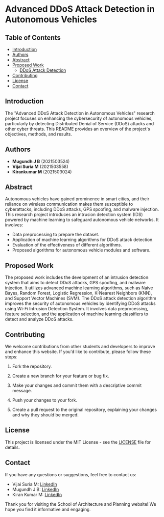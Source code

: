 # Advanced DDoS Attack Detection in Autonomous Vehicles

## Table of Contents

- [Introduction](#introduction)
- [Authors](#authors)
- [Abstract](#abstract)
- [Proposed Work](#proposed-work)
  - [DDoS Attack Detection](#ddos-attack-detection)
- [Contributing](#contributing)
- [License](#license)
- [Contact](#contact)


## Introduction
The "Advanced DDoS Attack Detection in Autonomous Vehicles" research project focuses on enhancing the cybersecurity of autonomous vehicles, particularly by detecting Distributed Denial of Service (DDoS) attacks and other cyber threats. This README provides an overview of the project's objectives, methods, and results.

## Authors
- **Mugundh J B** (2021503524)
- **Vijai Suria M** (2021503558)
- **Kirankumar M** (2021503024)

## Abstract
Autonomous vehicles have gained prominence in smart cities, and their reliance on wireless communication makes them susceptible to cyberattacks, including DDoS attacks, GPS spoofing, and malware injection. This research project introduces an intrusion detection system (IDS) powered by machine learning to safeguard autonomous vehicle networks. It involves:

- Data preprocessing to prepare the dataset.
- Application of machine learning algorithms for DDoS attack detection.
- Evaluation of the effectiveness of different algorithms.
- Proposed algorithms for autonomous vehicle modules and software.

## Proposed Work
The proposed work includes the development of an intrusion detection system that aims to detect DDoS attacks, GPS spoofing, and malware injection. It utilizes advanced machine learning algorithms, such as Naive Bayes, Random Forest, Logistic Regression, K-Nearest Neighbors (KNN), and Support Vector Machines (SVM).
The DDoS attack detection algorithm improves the security of autonomous vehicles by identifying DDoS attacks using Wi-Fi Intrusion Detection System. It involves data preprocessing, feature selection, and the application of machine learning classifiers to detect and analyze DDoS attacks.

## Contributing

We welcome contributions from other students and developers to improve and enhance this website. If you'd like to contribute, please follow these steps:

1. Fork the repository.

2. Create a new branch for your feature or bug fix.

3. Make your changes and commit them with a descriptive commit message.

4. Push your changes to your fork.

5. Create a pull request to the original repository, explaining your changes and why they should be merged.

## License

This project is licensed under the MIT License - see the [LICENSE](LICENSE) file for details.

## Contact

If you have any questions or suggestions, feel free to contact us:

- Vijai Suria M: [LinkedIn](https://linkedin.com/in/vijaisuria)
- Mugundh J B: [LinkedIn](https://linkedin.com/in/mugundhjb)
- Kiran Kumar M: [LinkedIn](https://linkedin.com/in/kiran-kumar-81a4a1231)

Thank you for visiting the School of Architecture and Planning website! We hope you find it informative and engaging.
